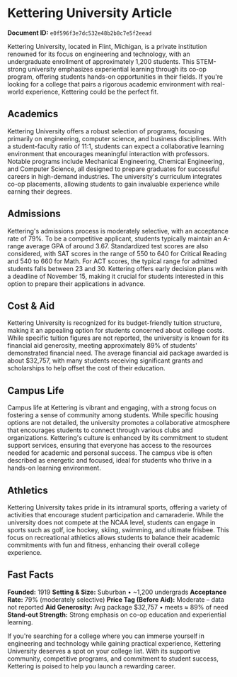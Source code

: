 # Kettering University Article

**Document ID:** `e0f596f3e7dc532e48b2b8c7e5f2eead`

Kettering University, located in Flint, Michigan, is a private institution renowned for its focus on engineering and technology, with an undergraduate enrollment of approximately 1,200 students. This STEM-strong university emphasizes experiential learning through its co-op program, offering students hands-on opportunities in their fields. If you're looking for a college that pairs a rigorous academic environment with real-world experience, Kettering could be the perfect fit.

## Academics
Kettering University offers a robust selection of programs, focusing primarily on engineering, computer science, and business disciplines. With a student-faculty ratio of 11:1, students can expect a collaborative learning environment that encourages meaningful interaction with professors. Notable programs include Mechanical Engineering, Chemical Engineering, and Computer Science, all designed to prepare graduates for successful careers in high-demand industries. The university's curriculum integrates co-op placements, allowing students to gain invaluable experience while earning their degrees.

## Admissions
Kettering's admissions process is moderately selective, with an acceptance rate of 79%. To be a competitive applicant, students typically maintain an A-range average GPA of around 3.67. Standardized test scores are also considered, with SAT scores in the range of 550 to 640 for Critical Reading and 540 to 660 for Math. For ACT scores, the typical range for admitted students falls between 23 and 30. Kettering offers early decision plans with a deadline of November 15, making it crucial for students interested in this option to prepare their applications in advance.

## Cost & Aid
Kettering University is recognized for its budget-friendly tuition structure, making it an appealing option for students concerned about college costs. While specific tuition figures are not reported, the university is known for its financial aid generosity, meeting approximately 89% of students' demonstrated financial need. The average financial aid package awarded is about $32,757, with many students receiving significant grants and scholarships to help offset the cost of their education.

## Campus Life
Campus life at Kettering is vibrant and engaging, with a strong focus on fostering a sense of community among students. While specific housing options are not detailed, the university promotes a collaborative atmosphere that encourages students to connect through various clubs and organizations. Kettering's culture is enhanced by its commitment to student support services, ensuring that everyone has access to the resources needed for academic and personal success. The campus vibe is often described as energetic and focused, ideal for students who thrive in a hands-on learning environment.

## Athletics
Kettering University takes pride in its intramural sports, offering a variety of activities that encourage student participation and camaraderie. While the university does not compete at the NCAA level, students can engage in sports such as golf, ice hockey, skiing, swimming, and ultimate frisbee. This focus on recreational athletics allows students to balance their academic commitments with fun and fitness, enhancing their overall college experience.

## Fast Facts
**Founded:** 1919
**Setting & Size:** Suburban • ~1,200 undergrads
**Acceptance Rate:** 79% (moderately selective)
**Price Tag (Before Aid):** Moderate – data not reported
**Aid Generosity:** Avg package $32,757 • meets ≈ 89% of need
**Stand-out Strength:** Strong emphasis on co-op education and experiential learning.

If you're searching for a college where you can immerse yourself in engineering and technology while gaining practical experience, Kettering University deserves a spot on your college list. With its supportive community, competitive programs, and commitment to student success, Kettering is poised to help you launch a rewarding career.
